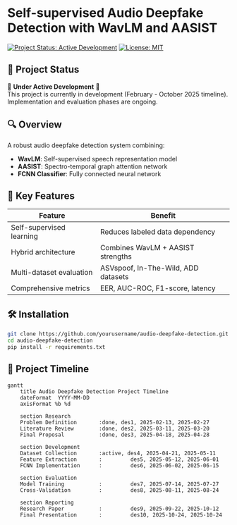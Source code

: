 # Self-supervised Audio Deepfake Detection with WavLM and AASIST

[![Project Status: Active Development](https://img.shields.io/badge/status-active_development-yellow)](https://github.com/yourusername/audio-deepfake-detection)
[![License: MIT](https://img.shields.io/badge/License-MIT-blue.svg)](https://opensource.org/licenses/MIT)

## 📌 Project Status
🚧 **Under Active Development** 🚧  
This project is currently in development (February - October 2025 timeline). Implementation and evaluation phases are ongoing.

## 🔍 Overview
A robust audio deepfake detection system combining:
- **WavLM**: Self-supervised speech representation model
- **AASIST**: Spectro-temporal graph attention network
- **FCNN Classifier**: Fully connected neural network

## 🎯 Key Features
| Feature | Benefit |
|---------|---------|
| Self-supervised learning | Reduces labeled data dependency |
| Hybrid architecture | Combines WavLM + AASIST strengths |
| Multi-dataset evaluation | ASVspoof, In-The-Wild, ADD datasets |
| Comprehensive metrics | EER, AUC-ROC, F1-score, latency |

<!-- 
## 📂 Repository Structure
audio-deepfake-detection/
├── data/ # Dataset preprocessing
├── models/ # WavLM, AASIST, FCNN
├── training/ # Training scripts
├── evaluation/ # Metrics and testing
├── utils/ # Helper functions
├── docs/ # Documentation
├── LICENSE
└── README.md
-->
## 🛠️ Installation
```bash
git clone https://github.com/yourusername/audio-deepfake-detection.git
cd audio-deepfake-detection
pip install -r requirements.txt
```

## 📅 Project Timeline

```mermaid
gantt
    title Audio Deepfake Detection Project Timeline
    dateFormat  YYYY-MM-DD
    axisFormat %b %d
    
    section Research
    Problem Definition       :done, des1, 2025-02-13, 2025-02-27
    Literature Review        :done, des2, 2025-03-11, 2025-03-20
    Final Proposal           :done, des3, 2025-04-18, 2025-04-28
    
    section Development
    Dataset Collection       :active, des4, 2025-04-21, 2025-05-11
    Feature Extraction       :         des5, 2025-05-12, 2025-06-01
    FCNN Implementation      :         des6, 2025-06-02, 2025-06-15
    
    section Evaluation
    Model Training           :         des7, 2025-07-14, 2025-07-27
    Cross-Validation         :         des8, 2025-08-11, 2025-08-24
    
    section Reporting
    Research Paper           :         des9, 2025-09-22, 2025-10-12
    Final Presentation       :         des10, 2025-10-24, 2025-10-24
```